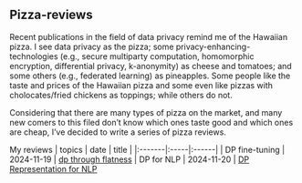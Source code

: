 ## Pizza-reviews

Recent publications in the field of data privacy remind me of the Hawaiian pizza. I see data privacy as the pizza; some privacy-enhancing-technologies (e.g., secure multiparty computation, homomorphic encryption, differential privacy, k-anonymity) as cheese and tomatoes; and some others (e.g., federated learning) as pineapples. Some people like the taste and prices of the Hawaiian pizza and some even like pizzas with cholocates/fried chickens as toppings; while others do not. 

Considering that there are many types of pizza on the market, and many new comers to this filed don’t know which ones taste good and which ones are cheap, I’ve decided to write a series of pizza reviews.

My reviews
| topics | date | title |
|:-------|:-----|:------|
| DP fine-tuning | 2024-11-19 | [dp through flatness](https://github.com/privacys-kitchen/Pizza-reviews/blob/main/dp%20through%20flatness.md)
| DP for NLP | 2024-11-20 | [DP Representation for NLP](https://github.com/privacys-kitchen/Pizza-reviews/blob/main/DP%20Representation%20for%20NLP.md)
